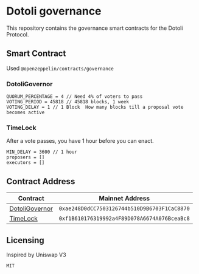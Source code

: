 # Dotoli governance

This repository contains the governance smart contracts for the Dotoli Protocol.

## Smart Contract
Used `@openzeppelin/contracts/governance`

### DotoliGovernor

```
QUORUM_PERCENTAGE = 4 // Need 4% of voters to pass
VOTING_PERIOD = 45818 // 45818 blocks, 1 week
VOTING_DELAY = 1 // 1 Block  How many blocks till a proposal vote becomes active
```

### TimeLock
After a vote passes, you have 1 hour before you can enact.
  
```
MIN_DELAY = 3600 // 1 hour
proposers = []
executors = []
```

## Contract Address

| Contract         | Mainnet Address | 
| ----------------------------------- | ---------------------------------------- | 
| [DotoliGovernor](https://github.com/DotoliFund/governance/blob/master/contracts/DotoliGovernor.sol)                                                    | `0xae248D0dCC7503126744b510D9B6703F1CaC8870`           | 
| [TimeLock](https://github.com/DotoliFund/governance/blob/master/contracts/TimeLock.sol)                                                                   | `0xf1B610176319992a4F89D078A6674A076BceaBc8`           | 


## Licensing

Inspired by Uniswap V3
```
MIT
```
